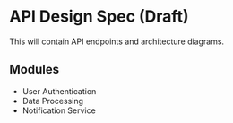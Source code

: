 # API Design Spec (Draft)

This will contain API endpoints and architecture diagrams.

## Modules
- User Authentication
- Data Processing
- Notification Service
